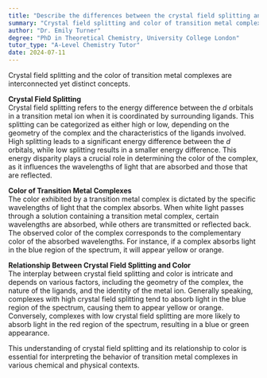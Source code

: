 ```yaml
---
title: "Describe the differences between the crystal field splitting and color of transition metal complexes"
summary: "Crystal field splitting and color of transition metal complexes are related but distinct concepts."
author: "Dr. Emily Turner"
degree: "PhD in Theoretical Chemistry, University College London"
tutor_type: "A-Level Chemistry Tutor"
date: 2024-07-11
---
```


Crystal field splitting and the color of transition metal complexes are interconnected yet distinct concepts.

**Crystal Field Splitting**  
Crystal field splitting refers to the energy difference between the $d$ orbitals in a transition metal ion when it is coordinated by surrounding ligands. This splitting can be categorized as either high or low, depending on the geometry of the complex and the characteristics of the ligands involved. High splitting leads to a significant energy difference between the $d$ orbitals, while low splitting results in a smaller energy difference. This energy disparity plays a crucial role in determining the color of the complex, as it influences the wavelengths of light that are absorbed and those that are reflected.

**Color of Transition Metal Complexes**  
The color exhibited by a transition metal complex is dictated by the specific wavelengths of light that the complex absorbs. When white light passes through a solution containing a transition metal complex, certain wavelengths are absorbed, while others are transmitted or reflected back. The observed color of the complex corresponds to the complementary color of the absorbed wavelengths. For instance, if a complex absorbs light in the blue region of the spectrum, it will appear yellow or orange.

**Relationship Between Crystal Field Splitting and Color**  
The interplay between crystal field splitting and color is intricate and depends on various factors, including the geometry of the complex, the nature of the ligands, and the identity of the metal ion. Generally speaking, complexes with high crystal field splitting tend to absorb light in the blue region of the spectrum, causing them to appear yellow or orange. Conversely, complexes with low crystal field splitting are more likely to absorb light in the red region of the spectrum, resulting in a blue or green appearance. 

This understanding of crystal field splitting and its relationship to color is essential for interpreting the behavior of transition metal complexes in various chemical and physical contexts.
    